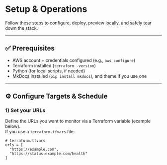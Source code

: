 # Setup & Operations

Follow these steps to configure, deploy, preview locally, and safely tear down the stack.

---

## ✅ Prerequisites
- AWS account + credentials configured (e.g., `aws configure`)
- Terraform installed (`terraform -version`)
- Python (for local scripts, if needed)
- MkDocs installed (`pip install mkdocs`), and theme if you use one

---

## ⚙️ Configure Targets & Schedule

### 1) Set your URLs
Define the URLs you want to monitor via a Terraform variable (example below).  
If you use a `terraform.tfvars` file:

```hcl
# terraform.tfvars
urls = [
  "https://example.com",
  "https://status.example.com/health"
]
